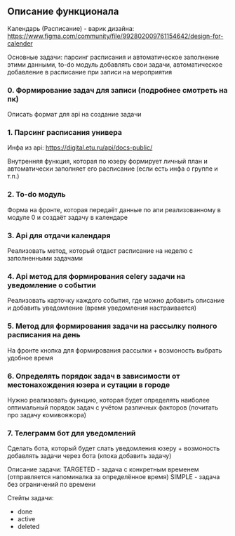 ## Описание функционала
Календарь (Расписание) - варик дизайна: https://www.figma.com/community/file/992802009761154642/design-for-calender

Основные задачи: парсинг расписания и автоматическое заполнение этими данными, to-do модуль добавлять свои задачи, автоматическое добавление в расписание при записи на мероприятия

### 0. Формирование задач для записи (подробнее смотреть на пк)

Описать формат для api на создание задачи

### 1. Парсинг расписания универа

Инфа из api: https://digital.etu.ru/api/docs-public/

Внутренняя функция, которая по юзеру формирует личный план и автоматически заполняет его расписание (если есть инфа о группе и т.п.)

### 2. To-do модуль

Форма на фронте, которая передаёт данные по апи реализованному в модуле 0 и создаёт задачу в календаре

### 3. Api для отдачи календаря

Реализовать метод, который отдаст расписание на неделю с заполненными задачами

### 4. Api метод для формирования celery задачи на уведомление о событии

Реализовать карточку каждого события, где можно добавить описание и добавить уведомление (время уведомления настраивается)

### 5. Метод для формирования задачи на рассылку полного расписания на день

На фронте кнопка для формирования рассылки + возмоность выбрать удобное время

### 6. Определять порядок задач в зависимости от местонахождения юзера и сутации в городе

Нужно реализовать функцию, которая будет определять наиболее оптимальный порядок задач с учётом различных факторов
(почитать про задачу комивояжора)

### 7. Телеграмм бот для уведомлений

Сделать бота, который будет слать уведомления юзеру + возмоность добавлять задачи через бота (кпока добавить задачу)




Описание задачи:
TARGETED - задача с конкретным временем (отправляется напоминалка за определённое время)
SIMPLE - задача без ограничений по времени

Стейты задачи:
 - done
 - active
 - deleted